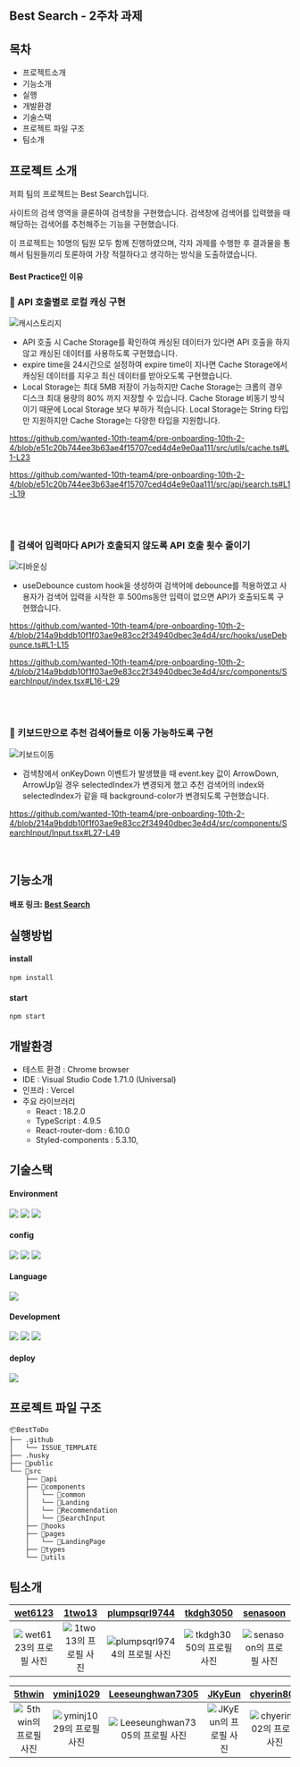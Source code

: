 ## Best Search - 2주차 과제

## 목차

- 프로젝트소개
- 기능소개
- 실행
- 개발환경
- 기술스택
- 프로젝트 파일 구조
- 팀소개

## 프로젝트 소개

저희 팀의 프로젝트는 Best Search입니다.

사이트의 검색 영역을 클론하여 검색창을 구현했습니다.
검색창에 검색어를 입력했을 때 해당하는 검색어를 추천해주는 기능을 구현했습니다.

이 프로젝트는 10명의 팀원 모두 함께 진행하였으며, 각자 과제를 수행한 후 결과물을 통해서 팀원들끼리 토론하여 가장 적절하다고 생각하는 방식을 도출하였습니다.

#### Best Practice인 이유

### 📍 API 호출별로 로컬 캐싱 구현

![캐시스토리지](https://user-images.githubusercontent.com/61536153/236210631-748d87fd-856b-47ef-8a96-61f276a0ba4b.gif)

- API 호출 시 Cache Storage를 확인하여 캐싱된 데이터가 있다면 API 호출을 하지 않고 캐싱된 데이터를 사용하도록 구현했습니다.
- expire time을 24시간으로 설정하여 expire time이 지나면 Cache Storage에서 캐싱된 데이터를 지우고 최신 데이터를 받아오도록 구현했습니다.
- Local Storage는 최대 5MB 저장이 가능하지만 Cache Storage는 크롬의 경우 디스크 최대 용량의 80% 까지 저장할 수 있습니다. Cache Storage 비동기 방식이기 때문에 Local Storage 보다 부하가 적습니다. Local Storage는 String 타입만 지원하지만 Cache Storage는 다양한 타입을 지원합니다.

https://github.com/wanted-10th-team4/pre-onboarding-10th-2-4/blob/e51c20b744ee3b63ae4f15707ced4d4e9e0aa111/src/utils/cache.ts#L1-L23

https://github.com/wanted-10th-team4/pre-onboarding-10th-2-4/blob/e51c20b744ee3b63ae4f15707ced4d4e9e0aa111/src/api/search.ts#L1-L19

<br/>
<br/>

### 📍 검색어 입력마다 API가 호출되지 않도록 API 호출 횟수 줄이기

![디바운싱](https://user-images.githubusercontent.com/61536153/236210532-53741dbe-756e-4ad9-81f6-c4ad1e3c52e8.gif)

- useDebounce custom hook을 생성하여 검색어에 debounce를 적용하였고 사용자가 검색어 입력을 시작한 후 500ms동안 입력이 없으면 API가 호출되도록 구현했습니다.

https://github.com/wanted-10th-team4/pre-onboarding-10th-2-4/blob/214a9bddb10f1f03ae9e83cc2f34940dbec3e4d4/src/hooks/useDebounce.ts#L1-L15

https://github.com/wanted-10th-team4/pre-onboarding-10th-2-4/blob/214a9bddb10f1f03ae9e83cc2f34940dbec3e4d4/src/components/SearchInput/index.tsx#L16-L29

<br/>
<br/>

### 📍 키보드만으로 추천 검색어들로 이동 가능하도록 구현

![키보드이동](https://user-images.githubusercontent.com/61536153/236210693-44ebba6b-10ed-418f-9047-f062a0730791.gif)

- 검색창에서 onKeyDown 이벤트가 발생했을 때 event.key 값이 ArrowDown, ArrowUp일 경우 selectedIndex가 변경되게 했고 추천 검색어의 index와 selectedIndex가 같을 때 background-color가 변경되도록 구현했습니다.

https://github.com/wanted-10th-team4/pre-onboarding-10th-2-4/blob/214a9bddb10f1f03ae9e83cc2f34940dbec3e4d4/src/components/SearchInput/Input.tsx#L27-L49

  <br/>

## 기능소개

#### 배포 링크: [Best Search](https://soft-swan-d92d77.netlify.app/)

## 실행방법

#### install

```
npm install
```

#### start

```
npm start
```

## 개발환경

- 테스트 환경 : Chrome browser
- IDE : Visual Studio Code 1.71.0 (Universal)
- 인프라 : Vercel
- 주요 라이브러리
  - React : 18.2.0
  - TypeScript : 4.9.5
  - React-router-dom : 6.10.0
  - Styled-components : 5.3.10,

## 기술스택

#### Environment

<code><img src="https://img.shields.io/badge/Git-F05032?style=for-the-badge&logo=git&logoColor=white"></code>
<code><img src="https://img.shields.io/badge/Github-181717?style=for-the-badge&logo=github&logoColor=white"></code>
<code><img src="https://img.shields.io/badge/VScode-007ACC?style=for-the-badge&logo=vscode&logoColor=white"></code>

#### config

<code><img src="https://img.shields.io/badge/npm-CB3837?style=for-the-badge&logo=npm&logoColor=white"></code>
<code><img src="https://img.shields.io/badge/Eslint-4B32C3?style=for-the-badge&logo=eslint&logoColor=white"></code>
<code><img src="https://img.shields.io/badge/prettier-F7B93E?style=for-the-badge&logo=prettier&logoColor=white"></code>

#### Language

<code><img src="https://img.shields.io/badge/TypeScript-3178C6?style=for-the-badge&logo=typescript&logoColor=white"></code>

#### Development

<code><img src="https://img.shields.io/badge/react-61DAFB?style=for-the-badge&logo=react&logoColor=white"></code>
<code><img src="https://img.shields.io/badge/Axios-5A29E4?style=for-the-badge&logo=Axios&logoColor=white"/></code>
<code><img src="https://img.shields.io/badge/styled components-DB7093?style=for-the-badge&logo=styledcomponents&logoColor=white"/></code>

#### deploy

<code><img src="https://img.shields.io/badge/netlify-00C7B7?style=for-the-badge&logo=netlify&logoColor=white"/></code>

## 프로젝트 파일 구조

```
📦BestToDo
├── .github
│   └── ISSUE_TEMPLATE
├── .husky
├── 📂public
└── 📂src
    ├── 📂api
    ├── 📂components
    │   └── 📂common
    │   └── 📂Landing
    │   └── 📂Recommendation
    │   └── 📂SearchInput
    ├── 📂hooks
    ├── 📂pages
    │   └── 📂LandingPage
    ├── 📂types
    └── 📂utils

```

## 팀소개

|          [wet6123](https://github.com/wet6123)           |          [1two13](https://github.com/1two13)           |          [plumpsqrl9744](https://github.com/plumpsqrl9744)           |          [tkdgh3050](https://github.com/tkdgh3050)           |          [senasoon](https://github.com/senasoon)           |
| :------------------------------------------------------: | :----------------------------------------------------: | :------------------------------------------------------------------: | :----------------------------------------------------------: | :--------------------------------------------------------: |
| ![wet6123의 프로필 사진](https://github.com/wet6123.png) | ![1two13의 프로필 사진](https://github.com/1two13.png) | ![plumpsqrl9744의 프로필 사진](https://github.com/plumpsqrl9744.png) | ![tkdgh3050의 프로필 사진](https://github.com/tkdgh3050.png) | ![senasoon의 프로필 사진](https://github.com/senasoon.png) |

|          [5thwin](https://github.com/5thwin)           |          [yminj1029](https://github.com/yminj1029)           |          [Leeseunghwan7305](https://github.com/Leeseunghwan7305)           |          [JKyEun](https://github.com/JKyEun)           |          [chyerin802](https://github.com/chyerin802)           |
| :----------------------------------------------------: | :----------------------------------------------------------: | :------------------------------------------------------------------------: | :----------------------------------------------------: | :------------------------------------------------------------: |
| ![5thwin의 프로필 사진](https://github.com/5thwin.png) | ![yminj1029의 프로필 사진](https://github.com/yminj1029.png) | ![Leeseunghwan7305의 프로필 사진](https://github.com/Leeseunghwan7305.png) | ![JKyEun의 프로필 사진](https://github.com/JKyEun.png) | ![chyerin802의 프로필 사진](https://github.com/chyerin802.png) |
